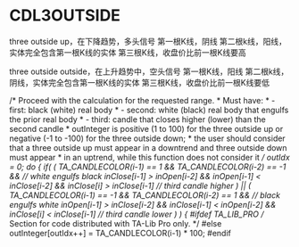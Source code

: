 # CDL3OUTSIDE

three outside up，在下降趋势，多头信号
第一根K线，阴线
第二根k线，阳线，实体完全包含第一根K线的实体
第三根K线，收盘价比前一根K线要高


three outside outside，在上升趋势中，空头信号
第一根K线，阳线
第二根k线，阴线，实体完全包含第一根K线的实体
第三根K线，收盘价比前一根K线要低


   /* Proceed with the calculation for the requested range.
    * Must have:
    * - first: black (white) real body
    * - second: white (black) real body that engulfs the prior real body
    * - third: candle that closes higher (lower) than the second candle
    * outInteger is positive (1 to 100) for the three outside up or negative (-1 to -100) for the three outside down;
    * the user should consider that a three outside up must appear in a downtrend and three outside down must appear
    * in an uptrend, while this function does not consider it
    */
   outIdx = 0;
   do
   {
        if( ( TA_CANDLECOLOR(i-1) == 1 && TA_CANDLECOLOR(i-2) == -1 &&          // white engulfs black
              inClose[i-1] > inOpen[i-2] && inOpen[i-1] < inClose[i-2] &&
              inClose[i] > inClose[i-1]                                         // third candle higher
            )
            ||
            ( TA_CANDLECOLOR(i-1) == -1 && TA_CANDLECOLOR(i-2) == 1 &&          // black engulfs white
              inOpen[i-1] > inClose[i-2] && inClose[i-1] < inOpen[i-2] &&
              inClose[i] < inClose[i-1]                                         // third candle lower
            )
          )
       {
#ifdef TA_LIB_PRO
      /* Section for code distributed with TA-Lib Pro only. */
#else
            outInteger[outIdx++] = TA_CANDLECOLOR(i-1) * 100;
#endif
